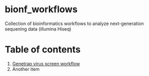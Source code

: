 bionf_workflows
===============

Collection of bioinformatics workflows to analyze next-generation sequening data (illumina Hiseq)


Table of contents
=================

1. [Genetrap virus screen workflow](doc/gtvs_workflow.md)
2. Another item

